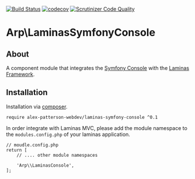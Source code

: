 [![Build Status](https://travis-ci.com/alex-patterson-webdev/laminas-symfony-console.svg?branch=master)](https://travis-ci.com/alex-patterson-webdev/laminas-symfony-console)
[![codecov](https://codecov.io/gh/alex-patterson-webdev/laminas-symfony-console/branch/master/graph/badge.svg)](https://codecov.io/gh/alex-patterson-webdev/laminas-symfony-console)
[![Scrutinizer Code Quality](https://scrutinizer-ci.com/g/alex-patterson-webdev/laminas-symfony-console/badges/quality-score.png?b=master)](https://scrutinizer-ci.com/g/alex-patterson-webdev/laminas-symfony-console/?branch=master)

# Arp\LaminasSymfonyConsole

## About

A component module that integrates the [Symfony Console](https://github.com/symfony/console) with the [Laminas Framework](https://github.com/laminas).

## Installation

Installation via [composer](https://getcomposer.org).

    require alex-patterson-webdev/laminas-symfony-console ^0.1
    
In order integrate with Laminas MVC, please add the module namespace to the `modules.config.php` of your laminas application.
    
    // moudle.config.php
    return [    
        // .... other module namespaces
        
        'Arp\\LaminasConsole',
    ];

